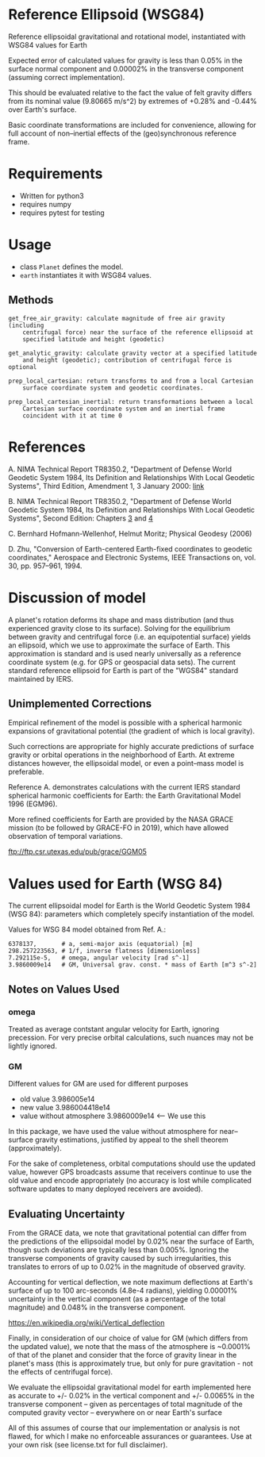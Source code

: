 # Reference Ellipsoid (WSG84)

Reference ellipsoidal gravitational and rotational model, instantiated with 
WSG84 values for Earth

Expected error of calculated values for gravity is less than 0.05% in the
surface normal component and 0.00002% in the transverse component (assuming
correct implementation).

This should be evaluated relative to the fact the value of felt gravity differs
from its nominal value (9.80665 m/s^2) by extremes of +0.28% and -0.44% over
Earth's surface.

Basic coordinate transformations are included for convenience, allowing for full
account of non–inertial effects of the (geo)synchronous reference frame.

# Requirements

* Written for python3
* requires numpy
* requires pytest for testing

# Usage

* class `Planet` defines the model.
* `earth` instantiates it with WSG84 values.

## Methods

    get_free_air_gravity: calculate magnitude of free air gravity (including
        centrifugal force) near the surface of the reference ellipsoid at
        specified latitude and height (geodetic)

    get_analytic_gravity: calculate gravity vector at a specified latitude
        and height (geodetic); contribution of centrifugal force is optional

    prep_local_cartesian: return transforms to and from a local Cartesian
        surface coordinate system and geodetic coordinates.

    prep_local_cartesian_inertial: return transformations between a local
        Cartesian surface coordinate system and an inertial frame
        coincident with it at time 0

# References

A. NIMA Technical Report TR8350.2, "Department of Defense World Geodetic System 
1984, Its Definition and Relationships With Local Geodetic Systems", Third 
Edition, Amendment 1, 3 January 2000: [link](http://earth-info.nga.mil/GandG/publications/tr8350.2/wgs84fin.pdf)

B. NIMA Technical Report TR8350.2, "Department of Defense World Geodetic System 
1984, Its Definition and Relationships With Local Geodetic Systems", Second
Edition: Chapters [3](http://earth-info.nga.mil/GandG/publications/tr8350.2/tr8350.2-a/Chapter%203.pdf) and
[4](http://earth-info.nga.mil/GandG/publications/tr8350.2/tr8350.2-a/Chapter%204.pdf)

C. Bernhard Hofmann-Wellenhof, Helmut Moritz; Physical Geodesy (2006)

D. Zhu, "Conversion of Earth-centered Earth-fixed coordinates to geodetic
   coordinates," Aerospace and Electronic Systems, IEEE Transactions on, vol. 30,
   pp. 957–961, 1994.

# Discussion of model

A planet's rotation deforms its shape and mass distribution (and thus 
experienced gravity close to its surface). Solving for the equilibrium between
gravity and centrifugal force (i.e. an equipotential surface) yields an
ellipsoid, which we use to approximate the surface of Earth. This approximation
is standard and is used nearly universally as a reference coordinate system 
(e.g. for GPS or geospacial data sets). The current standard reference ellipsoid
for Earth is part of the "WGS84" standard maintained by IERS.

## Unimplemented Corrections 

Empirical refinement of the model is possible with a spherical harmonic
expansions of gravitational potential (the gradient of which is local gravity). 

Such corrections are appropriate for highly accurate predictions of surface
gravity or orbital operations in the neighborhood of Earth. At extreme
distances however, the ellipsoidal model, or even a point–mass model is 
preferable.

Reference A. demonstrates calculations with the current IERS standard
spherical harmonic coefficients for Earth: the Earth Gravitational Model
1996 (EGM96).

More refined coefficients for Earth are provided by the NASA GRACE mission
(to be followed by GRACE-FO in 2019), which have allowed observation of temporal
variations.

ftp://ftp.csr.utexas.edu/pub/grace/GGM05

# Values used for Earth (WSG 84)

The current ellipsoidal model for Earth is the World Geodetic System 1984
(WSG 84): parameters which completely specify instantiation of the model.

Values for WSG 84 model obtained from Ref. A.:

```
6378137,       # a, semi-major axis (equatorial) [m]
298.257223563, # 1/f, inverse flatness [dimensionless]
7.292115e-5,   # omega, angular velocity [rad s^-1]
3.9860009e14   # GM, Universal grav. const. * mass of Earth [m^3 s^-2]
```

## Notes on Values Used

### omega

Treated as average contstant angular velocity for Earth, ignoring precession.
For very precise orbital calculations, such nuances may not be lightly ignored.

### GM

Different values for GM are used for different purposes

* old value 3.986005e14
* new value 3.986004418e14
* value without atmosphere 3.9860009e14  <-- We use this

In this package, we have used the value without atmosphere for near–surface
gravity estimations, justified by appeal to the shell theorem (approximately).

For the sake of completeness, orbital computations should use the updated
value, however GPS broadcasts assume that receivers continue to use the old
value and encode appropriately (no accuracy is lost while complicated
software updates to many deployed receivers are avoided).
 
## Evaluating Uncertainty

From the GRACE data, we note that gravitational potential can differ from
the predictions of the ellipsoidal model by 0.02% near the surface of
Earth, though such deviations are typically less than 0.005%. Ignoring the
transverse components of gravity caused by such irregularities, this
translates to errors of up to 0.02% in the magnitude of observed gravity.

Accounting for vertical deflection, we note maximum deflections at Earth's
surface of up to 100 arc-seconds (4.8e-4 radians), yielding 0.00001% uncertainty
in the vertical component (as a percentage of the total magnitude) and 0.048% in
the transverse component.

https://en.wikipedia.org/wiki/Vertical_deflection

Finally, in consideration of our choice of value for GM (which differs from the
updated value), we note that the mass of the atmosphere is ~0.0001% of that of 
the planet and consider that the force of gravity linear in the planet's mass
(this is approximately true, but only for pure gravitation - not the effects
of centrifugal force).

We evaluate the ellipsoidal gravitational model for earth implemented here as
accurate to +/- 0.02% in the vertical component and +/- 0.0065% in the
transverse component – given as percentages of total magnitude of the computed
gravity vector – everywhere on or near Earth's surface

All of this assumes of course that our implementation or analysis is not flawed,
for which I make no enforceable assurances or guarantees. Use at your own risk
(see license.txt for full disclaimer).
